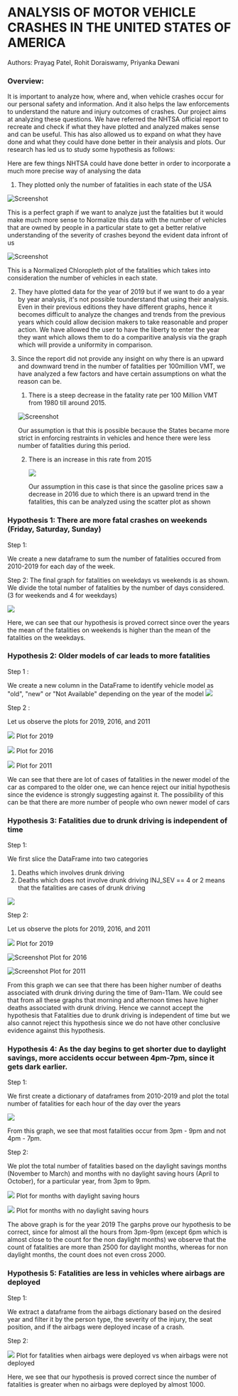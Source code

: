 # ANALYSIS OF MOTOR VEHICLE CRASHES IN THE UNITED STATES OF AMERICA

Authors: Prayag Patel, Rohit Doraiswamy, Priyanka Dewani

### Overview: 

It is important to analyze how, where and, when vehicle crashes occur for our personal safety and information. And it also helps the law enforcements to understand the nature and injury outcomes of crashes. Our project aims at analyzing these questions. We have referred the NHTSA official report to recreate and check if what they have plotted and analyzed makes sense and can be useful. This has also allowed us to expand on what they have done and what they could have done better in their analysis and plots. Our research has led us to study some hypothesis as follows:

Here are few things NHTSA could have done better in order to incorporate a much more precise way of analysing the data

1. They plotted only the number of fatalities in each state of the USA 

![Screenshot](https://github.com/prayagpatel99/2021Fall_finals/blob/main/Plotly%20graphs/Map_NHTSA.png)

This is a perfect graph if we want to analyze just the fatalities but it would make much more sense to Normalize this data with the number of vehicles that are owned by people in a particular state to get a better relative understanding of the severity of crashes beyond the evident data infront of us

![Screenshot](https://github.com/prayagpatel99/2021Fall_finals/blob/main/Plotly%20graphs/Normalized_NHTSA.png)

This is a Normalized Chloropleth plot of the fatalities which takes into consideration the number of vehicles in each state.


2. They have plotted data for the year of 2019 but if we want to do a year by year analysis, it's not possible tounderstand that using their analysis. Even in their previous editions they have different graphs, hence it becomes difficult to analyze the changes and trends from the previous years which could allow decision makers to take reasonable and proper action. We have allowed the user to have the liberty to enter the year they want which allows them to do a comparitive analysis via the graph which will provide a uniformity in comparison.


3. Since the report did not provide any insight on why there is an upward and downward trend in the number of fatalities per 100million VMT, we have analyzed a few factors and have certain assumptions on what the reason can be.

    1. There is a steep decrease in the fatality rate per 100 Million VMT from 1980 till around 2015.
      
      ![Screenshot](https://github.com/prayagpatel99/2021Fall_finals/blob/main/Plotly%20graphs/fatality_line.png)

      Our assumption is that this is possible because the States became more strict in enforcing restraints in vehicles and hence there were less number of fatalities during this period.
      
    2. There is an increase in this rate from 2015
    
        ![](https://github.com/prayagpatel99/2021Fall_finals/blob/main/Plotly%20graphs/scatterplot.PNG)
        
        Our assumption in this case is that since the gasoline prices saw a decrease in 2016 due to which there is an upward trend in the fatalities, this can be analyzed using the scatter plot as shown
        


<!-- 
NHTSA has done a great job in plotting the fatalities in the states of USA for the year of 2019 using a map, but a better way to plot this graph would have been to first normalize the values based on the number of vehicles and then plot it on the map. This would have allowed them to see fatalities in relative terms and analyze better.  -->


### Hypothesis 1: There are more fatal crashes on weekends (Friday, Saturday, Sunday)

Step 1:

We create a new dataframe to sum the number of fatalities occured from 2010-2019 for each day of the week.

Step 2:
The final graph for fatalities on weekdays vs weekends is as shown.
We divide the total number of fatalities by the number of days considered. (3 for weekends and 4 for weekdays)

![](https://github.com/prayagpatel99/2021Fall_finals/blob/main/Plotly%20graphs/hypothesis_1.PNG)
 
Here, we can see that our hypothesis is proved correct since over the years the mean of the fatalities on weekends is higher than the mean of the fatalities on the weekdays.

### Hypothesis 2: Older models of car leads to more fatalities

Step 1 :

We create a new column in the DataFrame to identify vehicle model as "old", "new" or "Not Available" depending on the year of the model
![](https://github.com/prayagpatel99/2021Fall_finals/blob/main/Plotly%20graphs/model_crash.PNG)

Step 2 : 

Let us observe the plots for 2019, 2016, and 2011

![](https://github.com/prayagpatel99/2021Fall_finals/blob/main/Plotly%20graphs/hypothesis_2_3.PNG)
Plot for 2019

![](https://github.com/prayagpatel99/2021Fall_finals/blob/main/Plotly%20graphs/hypothesis_2_2.PNG)
Plot for 2016

![](https://github.com/prayagpatel99/2021Fall_finals/blob/main/Plotly%20graphs/hypothesis_2_1.PNG)
Plot for 2011

We can see that there are lot of cases of fatalities in the newer model of the car as compared to the older one, we can hence reject our initial hypothesis since the evidence is strongly suggesting against it. The possibility of this can be that there are more number of people who own newer model of cars 

### Hypothesis 3: Fatalities due to drunk driving is independent of time

Step 1:

We first slice the DataFrame into two categories
1. Deaths which involves drunk driving
2. Deaths which does not involve drunk driving
INJ_SEV == 4 or 2 means that the fatalities are cases of drunk driving

![](https://github.com/prayagpatel99/2021Fall_finals/blob/main/code_drunk.PNG)

Step 2:

Let us observe the plots for 2019, 2016, and 2011

![](https://github.com/prayagpatel99/2021Fall_finals/blob/main/Plotly%20graphs/hypothesis_3_3.PNG)
Plot for 2019

![Screenshot](https://github.com/prayagpatel99/2021Fall_finals/blob/main/Plotly%20graphs/hypothesis_3_2.jpeg)
Plot for 2016

![Screenshot](https://github.com/prayagpatel99/2021Fall_finals/blob/main/Plotly%20graphs/hypothesis_3_1.PNG)
Plot for 2011

From this graph we can see that there has been higher number of deaths associated with drunk driving during the time of 9am-11am. We could see that from all these graphs that morning and afternoon times have higher deaths associated with drunk driving. Hence we cannot accept the hypothesis that Fatalities due to drunk driving is independent of time but we also cannot reject this hypothesis since we do not have other conclusive evidence against this hypothesis.


### Hypothesis 4: As the day begins to get shorter due to daylight savings, more accidents occur between 4pm-7pm, since it gets dark earlier.

Step 1:

We first create a dictionary of dataframes from 2010-2019 and plot the total number of fatalities for each hour of the day over the years

![](https://github.com/prayagpatel99/2021Fall_finals/blob/main/Plotly%20graphs/hypothesis_4_1.PNG)

From this graph, we see that most fatalities occur from 3pm - 9pm and not 4pm - 7pm.

Step 2:

We plot the total number of fatalities based on the daylight savings months (November to March) and months with no daylight saving hours (April to October), for a particular year, from 3pm to 9pm.

![](https://github.com/prayagpatel99/2021Fall_finals/blob/main/Plotly%20graphs/hypothesis_4_2.PNG)
Plot for months with daylight saving hours

![](https://github.com/prayagpatel99/2021Fall_finals/blob/main/Plotly%20graphs/hypothesis_4_3.PNG)
Plot for months with no daylight saving hours

The above graph is for the year 2019
The garphs prove our hypothesis to be correct, since for almost all the hours from 3pm-9pm (except 6pm which is almost close to the count for the non daylight months) we observe that the count of fatalities are more than 2500 for daylight months, whereas for non daylight months, the count does not even cross 2000. 

### Hypothesis 5: Fatalities are less in vehicles where airbags are deployed

Step 1:

We extract a dataframe from the airbags dictionary based on the desired year and filter it by the person type, the severity of the injury, the seat position, and if the airbags were deployed incase of a crash.

Step 2:

![](https://github.com/prayagpatel99/2021Fall_finals/blob/main/Plotly%20graphs/hypothesis_5.PNG)
Plot for fatalities when airbags were deployed vs when airbags were not deployed

Here, we see that our hypothesis is proved correct since the number of fatalities is greater when no airbags were deployed by almost 1000.

